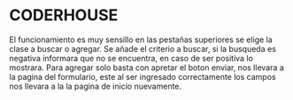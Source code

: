# CODERHOUSE
 
El funcionamiento es muy sensillo en las pestañas superiores se elige la clase a buscar o agregar.
Se añade el criterio a buscar, si la busqueda es negativa informara que no se encuentra, en caso de ser positiva lo mostrara.
Para agregar solo basta con apretar el boton enviar, nos llevara a la pagina del formulario, este al ser ingresado correctamente los campos nos llevara a la la pagina de inicio nuevamente.